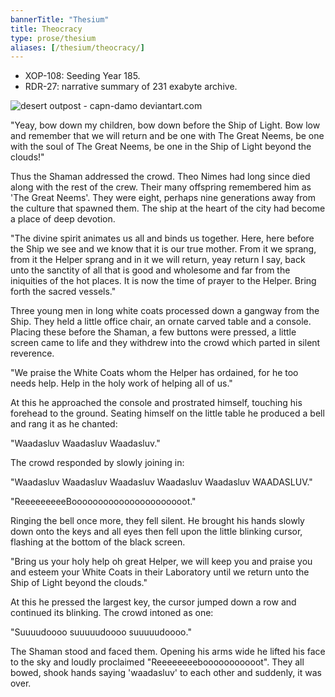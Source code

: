 ```yaml
---
bannerTitle: "Thesium" 
title: Theocracy
type: prose/thesium
aliases: [/thesium/theocracy/]
---
```


<div class="data">

- XOP-108: Seeding Year 185.  
- RDR-27: narrative summary of 231 exabyte archive.  

</div>

![desert outpost - capn-damo deviantart.com](/images/thesium/desert-outpost.jpg)

"Yeay, bow down my children, bow down before the Ship of Light. Bow low and
remember that we will return and be one with The Great Neems, be one with the
soul of The Great Neems, be one in the Ship of Light beyond the clouds!"

Thus the Shaman addressed the crowd. Theo Nimes had long since died along with
the rest of the crew. Their many offspring remembered him as 'The Great Neems'.
They were eight, perhaps nine generations away from the culture that spawned
them. The ship at the heart of the city had become a place of deep devotion. 

"The divine spirit animates us all and binds us together. Here, here before the
Ship we see and we know that it is our true mother. From it we sprang, from it
the Helper sprang and in it we will return, yeay return I say, back unto the
sanctity of all that is good and wholesome and far from the iniquities of the
hot places. It is now the time of prayer to the Helper. Bring forth the sacred
vessels."

Three young men in long white coats processed down a gangway from the Ship. They
held a little office chair, an ornate carved table and a console. Placing these
before the Shaman, a few buttons were pressed, a little screen came to life
and they withdrew into the crowd which parted in silent reverence.

"We praise the White Coats whom the Helper has ordained, for he too needs help.
Help in the holy work of helping all of us."

At this he approached the console and prostrated himself, touching his forehead
to the ground. Seating himself on the little table he produced a bell and rang
it as he chanted:

"Waadasluv Waadasluv Waadasluv."

The crowd responded by slowly joining in:

"Waadasluv Waadasluv Waadasluv Waadasluv Waadasluv WAADASLUV."

"ReeeeeeeeeBoooooooooooooooooooooot."

Ringing the bell once more, they fell silent. He brought his hands slowly down
onto the keys and all eyes then fell upon the little blinking cursor, flashing
at the bottom of the black screen.

"Bring us your holy help oh great Helper, we will keep you and praise you and
esteem your White Coats in their Laboratory until we return unto the Ship of
Light beyond the clouds."

At this he pressed the largest key, the cursor jumped down a row and continued
its blinking. The crowd intoned as one:

"Suuuudoooo suuuuudoooo suuuuudoooo."

The Shaman stood and faced them. Opening his arms wide he lifted his face to the
sky and loudly proclaimed "Reeeeeeeebooooooooooot". They all bowed, shook hands 
saying 'waadasluv' to each other and suddenly, it was over.


